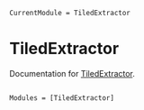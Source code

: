 ```@meta
CurrentModule = TiledExtractor
```

# TiledExtractor

Documentation for [TiledExtractor](https://github.com/JuliaGeo/TiledExtractor.jl).

```@index
```

```@autodocs
Modules = [TiledExtractor]
```
